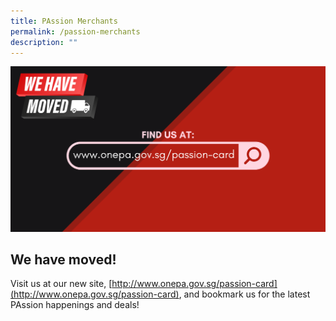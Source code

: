 ```yaml
---
title: PAssion Merchants
permalink: /passion-merchants
description: ""
---
```

![PAssion Card Website Moved](/images/PAssionCard%20Website%20Move_1.png)

## We have moved!

Visit us at our new site, [http://www.onepa.gov.sg/passion-card](http://www.onepa.gov.sg/passion-card), and bookmark us for the latest PAssion happenings and deals!
